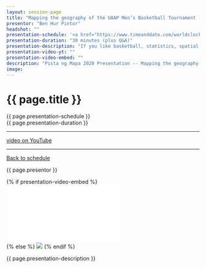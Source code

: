 ```yaml
---
layout: session-page
title: "Mapping the geography of the UAAP Men’s Basketball Tournament (Season 81)"
presentor: "Ben Hur Pintor"
headshot: ""
presentation-schedule: '<a href="https://www.timeanddate.com/worldclock/fixedtime.html?iso=2020-11-13T07:45:00Z">27 Nov 2020, 15:45 UTC+8</a>'
presentation-duration: "30 minutes (plus Q&A)"
presentation-description: "If you like basketball, statistics, spatial analysis, data, and open stuff then this one's for you. :)"
presentation-video-yt: ""
presentation-video-embed: ""
description: "Pista ng Mapa 2020 Presentation -- Mapping the geography of the UAAP Men’s Basketball Tournament (Season 81) by Ben Hur Pintor"
image:
---
```


<h1 class="color-pnm-blue">{{ page.title }}</h1>
<div class="row my-4">
<section class="col-lg-3">
<p class="small">{{ page.presentation-schedule }}<br>
{{ page.presentation-duration }}
</p>
<hr>
<p class="small">
<a href="{{ page.presentation-video-yt }}">video on YouTube</a>
</p>
<hr>
<p class="small"><a href="{{ site.baseurl }}/programme/">Back to schedule</a>
</p>
</section>
<section class="col-lg-9">
<p>{{ page.presentor }}</p>
{% if presentation-video-embed %}
<div class="embed-responsive embed-responsive-16by9">
<iframe class="mb-4 embed-responsive-item" src="{{ page.presentation-video-embed }}" frameborder="0" allow="accelerometer; autoplay; clipboard-write; encrypted-media; gyroscope; picture-in-picture" allowfullscreen></iframe>
</div>
{% else %}
<img class="img-fluid border border-primary rounded p-2" src="{{ site.baseurl }}/assets/img/site/WFH_Feels_full_bg.png">
{% endif %}
<p class="mt-4">{{ page.presentation-description }}
</p>
</section>
</div>